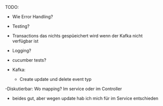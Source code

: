 TODO: 
- Wie Error Handling? 
- Testing?
- Transactions das nichts gespüeichert wird wenn der Kafka nicht verfügbar ist
- Logging? 
- cucumber tests?

- Kafka: 
  - Create update und delete event typ

-Diskutierbar: Wo mapping? Im service oder im Controller
- beides gut, aber wegen update hab ich mich für im Service entschieden